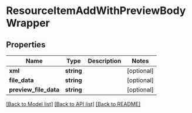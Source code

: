 # ResourceItemAddWithPreviewBodyWrapper

## Properties
Name | Type | Description | Notes
------------ | ------------- | ------------- | -------------
**xml** | **string** |  | [optional] 
**file_data** | **string** |  | [optional] 
**preview_file_data** | **string** |  | [optional] 

[[Back to Model list]](../README.md#documentation-for-models) [[Back to API list]](../README.md#documentation-for-api-endpoints) [[Back to README]](../README.md)


